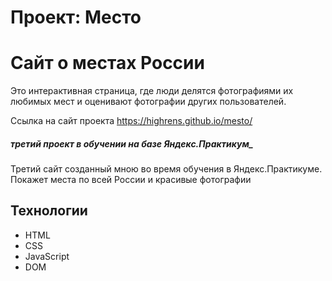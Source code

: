 # Проект: Место


# Сайт о местах России
Это интерактивная страница, где люди делятся фотографиями их любимых мест и оценивают фотографии других пользователей.

Ссылка на сайт проекта https://highrens.github.io/mesto/

##### третий проект в обучении на базе Яндекс.Практикум_
Третий сайт созданный мною во время обучения в Яндекс.Практикуме.
Покажет места по всей России и красивые фотографии
## Технологии
- HTML
- CSS
- JavaScript
- DOM